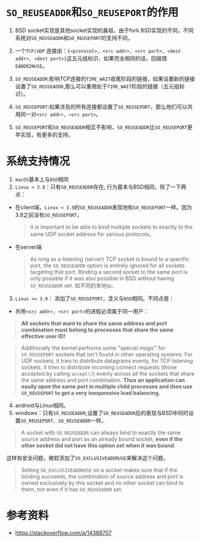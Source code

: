 # `SO_REUSEADDR`和`SO_REUSEPORT`的作用

1. BSD socket实现是其他socket实现的鼻祖，由于fork BSD实现的不同，不同系统对`SO_REUSEADDR`和`SO_REUSEPORT`的支持不同。

2. 一个`TCP/UDP` 连接由：`{<protocol>, <src addr>, <src port>, <dest addr>, <dest port>}`这五元组标识，如果完全相同的话，回报错`EADDRINUSE`。

3. `SO_REUSEADDR`:影响TCP连接的`TIME_WAIT`收尾阶段的链接，如果设置新的链接设置了`SO_REUSEADDR`,那么可以重用处于`TIME_WAIT`阶段的链接（五元组标识）。

4. `SO_REUSEPORT`:如果涉及的所有连接都设置了`SO_REUSEPORT`，那么他们可以共用同一对`<src addr>, <src port>`。

5. `SO_REUSEPORT`和`SO_REUSEADDR`相互不影响，`SO_REUSEADDR`比`SO_REUSEPORT`更早实现，有更多的支持。

# 系统支持情况

1. `macOS`基本上与`BSD`相同
2. `Linux < 3.9`：只有`SO_REUSEADDR`存在, 行为基本与BSD相同，除了一下两点：

- 在client端，`Linux < 3.9`的`SO_REUSEADDR`表现地和`SO_REUSEPORT`一样。因为3.9之前没有`SO_REUSEPORT`，

  > it is important to be able to bind multiple sockets to exactly to the same UDP socket address for various protocols。

- 在server端

  > As long as a listening (server) TCP socket is bound to a specific port, the `SO_REUSEADDR` option is entirely ignored for all sockets targeting that port. Binding a second socket to the same port is only possible if it was also possible in BSD without having `SO_REUSEADDR` set. 如不同的本地ip。

3. `Linux >= 3.9`： 添加了`SO_REUSEPORT`，含义与`BSD`相同。不同点是：

- 共用`<src addr>, <src port>`的进程必须属于同一用户：

> **All sockets that want to share the same address and port combination must belong to processes that share the same effective user ID!**

> Additionally the kernel performs some "special magic" for `SO_REUSEPORT` sockets that isn't found in other operating systems: For UDP sockets, it tries to distribute datagrams evenly, for TCP listening sockets, it tries to distribute incoming connect requests (those accepted by calling `accept()`) evenly across all the sockets that share the same address and port combination. **Thus an application can easily open the same port in multiple child processes and then use `SO_REUSEPORT` to get a very inexpensive load balancing.**

4. android与Linux相同。
5. windows：只有`SO_REUSEADDR`,设置了`SO_REUSEADDR`后的表现与BSD中同时设置`SO_REUSEPORT`、`SO_REUSEADDR`一样。

> A socket with `SO_REUSEADDR` can always bind to exactly the same source address and port as an already bound socket, **even if the other socket did not have this option set when it was bound**.

这样有安全问题，微软添加了`SO_EXCLUSIVEADDRUSE`来解决这个问题，

> Setting `SO_EXCLUSIVEADDRUSE` on a socket makes sure that if the binding succeeds, the combination of source address and port is owned exclusively by this socket and no other socket can bind to them, not even if it has `SO_REUSEADDR` set.


# 参考资料

- <https://stackoverflow.com/a/14388707>
